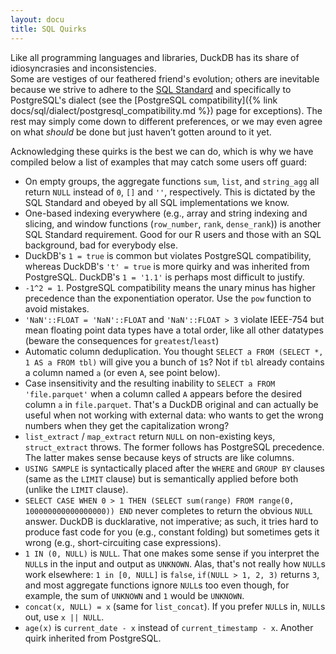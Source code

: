 ```yaml
---
layout: docu
title: SQL Quirks
---
```


Like all programming languages and libraries, DuckDB has its share of idiosyncrasies and inconsistencies.  
Some are vestiges of our feathered friend's evolution; others are inevitable because we strive to adhere to the [SQL Standard](https://blog.ansi.org/sql-standard-iso-iec-9075-2023-ansi-x3-135/) and specifically to PostgreSQL's dialect (see the [PostgreSQL compatibility]({% link docs/sql/dialect/postgresql_compatibility.md %}) page for exceptions).
The rest may simply come down to different preferences, or we may even agree on what _should_ be done but just haven’t gotten around to it yet.

Acknowledging these quirks is the best we can do, which is why we have compiled below a list of examples that may catch some users off guard: 

- On empty groups, the aggregate functions `sum`, `list`, and `string_agg` all return `NULL` instead of `0`, `[]` and `''`, respectively. This is dictated by the SQL Standard and obeyed by all SQL implementations we know.
- One-based indexing everywhere (e.g., array and string indexing and slicing, and window functions (`row_number`, `rank`, `dense_rank`)) is another SQL Standard requirement. Good for our R users and those with an SQL background, bad for everybody else.
- DuckDB's `1 = true` is common but violates PostgreSQL compatibility, whereas DuckDB's `'t' = true` is more quirky and was inherited from PostgreSQL. DuckDB's `1 = '1.1'` is perhaps most difficult to justify.
- `-1^2 = 1`. PostgreSQL compatibility means the unary minus has higher precedence than the exponentiation operator. Use the `pow` function to avoid mistakes. 
- `'NaN'::FLOAT = 'NaN'::FLOAT` and `'NaN'::FLOAT > 3` violate IEEE-754 but mean floating point data types have a total order, like all other datatypes (beware the consequences for `greatest`/`least`)
- Automatic column deduplication. You thought `SELECT a FROM (SELECT *, 1 AS a FROM tbl)` will give you a bunch of `1`s? Not if `tbl` already contains a column named `a` (or even `A`, see point below).
- Case insensitivity and the resulting inability to `SELECT a FROM 'file.parquet'` when a column called `A` appears before the desired column `a` in `file.parquet`. That's a DuckDB original and can actually be useful when not working with external data: who wants to get the wrong numbers when they get the capitalization wrong?
- `list_extract` / `map_extract` return `NULL` on non-existing keys, `struct_extract` throws. The former follows has PostgreSQL precedence. The latter makes sense because keys of structs are like columns. 
- `USING SAMPLE` is syntactically placed after the `WHERE` and `GROUP BY` clauses (same as the `LIMIT` clause) but is semantically applied before both (unlike the `LIMIT` clause).
- `SELECT CASE WHEN 0 > 1 THEN (SELECT sum(range) FROM range(0, 100000000000000000)) END` never completes to return the obvious `NULL` answer. DuckDB is ducklarative, not imperative; as such, it tries hard to produce fast code for you (e.g., constant folding) but sometimes gets it wrong (e.g., short-circuiting case expressions).
- `1 IN (0, NULL)` is `NULL`. That one makes some sense if you interpret the `NULL`s in the input and output as `UNKNOWN`. Alas, that's not really how `NULL`s work elsewhere: `1 in [0, NULL]` is `false`, `if(NULL > 1, 2, 3)` returns `3`, and most aggregate functions ignore  `NULL`s too even though, for example, the sum of `UNKNOWN` and `1` would be `UNKNOWN`.
- `concat(x, NULL) = x` (same for `list_concat`). If you prefer `NULL`s in, `NULL`s out, use `x || NULL`.
- `age(x)` is `current_date - x` instead of `current_timestamp - x`. Another quirk inherited from PostgreSQL.
